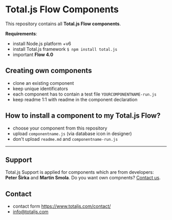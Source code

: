 # Total.js Flow Components

This repository contains all __Total.js Flow components__.

__Requirements__:

- install Node.js platform +v6
- install Total.js framework `$ npm install total.js`
- important __Flow 4.0__

## Creating own components

- clone an existing component
- keep unique identificators
- each component has to contain a test file `YOURCOMPONENTNAME-run.js`
- keep readme 1:1 with readme in the component declaration

## How to install a component to my Total.js Flow?

- choose your component from this repository
- upload `componentname.js` (via database icon in designer)
- don't upload `readme.md` and `componentname-run.js`

---

## Support

Total.js Support is applied for components which are from developers: __Peter Širka__ and __Martin Smola__. Do you want own compnents? [Contact us](https://www.totaljs.com/contact/).

## Contact

- contact form <https://www.totaljs.com/contact/>
- <info@totaljs.com>
